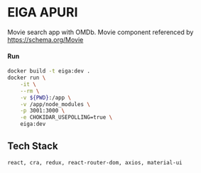 # EIGA APURI
Movie search app with OMDb. Movie component referenced by https://schema.org/Movie

#### Run
```bash
docker build -t eiga:dev .
docker run \
    -it \
    --rm \
    -v ${PWD}:/app \
    -v /app/node_modules \
    -p 3001:3000 \
    -e CHOKIDAR_USEPOLLING=true \
    eiga:dev
```

## Tech Stack
```bash
react, cra, redux, react-router-dom, axios, material-ui
```
